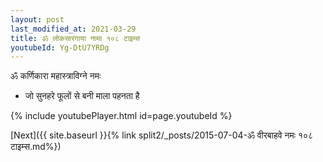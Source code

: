 ```yaml
---
layout: post
last_modified_at: 2021-03-29
title: ॐ लोकसारंगाया नामा १०८ टाइम्स
youtubeId: Yg-DtU7YRDg
---
```

 
 
 ॐ कर्णिकारा महास्त्राविग्ने नमः  
 
 -  जो सुनहरे फूलों से बनी माला पहनता है 
 
  
 
  
 
 
 
 
 
 


{% include youtubePlayer.html id=page.youtubeId %}
 
[Next]({{ site.baseurl }}{% link  split2/_posts/2015-07-04-ॐ वीरबाहवे नमः १०८ टाइम्स.md%})
 
